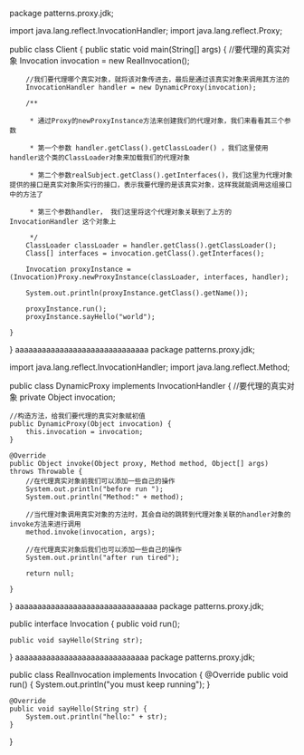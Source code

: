 package patterns.proxy.jdk;

import java.lang.reflect.InvocationHandler;
import java.lang.reflect.Proxy;

public class Client {
    public static void main(String[] args) {
        //要代理的真实对象
        Invocation invocation = new RealInvocation();

        //我们要代理哪个真实对象，就将该对象传进去，最后是通过该真实对象来调用其方法的
        InvocationHandler handler = new DynamicProxy(invocation);

        /**

         * 通过Proxy的newProxyInstance方法来创建我们的代理对象，我们来看看其三个参数

         * 第一个参数 handler.getClass().getClassLoader() ，我们这里使用handler这个类的ClassLoader对象来加载我们的代理对象

         * 第二个参数realSubject.getClass().getInterfaces()，我们这里为代理对象提供的接口是真实对象所实行的接口，表示我要代理的是该真实对象，这样我就能调用这组接口中的方法了

         * 第三个参数handler， 我们这里将这个代理对象关联到了上方的 InvocationHandler 这个对象上

         */
        ClassLoader classLoader = handler.getClass().getClassLoader();
        Class[] interfaces = invocation.getClass().getInterfaces();

        Invocation proxyInstance = (Invocation)Proxy.newProxyInstance(classLoader, interfaces, handler);

        System.out.println(proxyInstance.getClass().getName());

        proxyInstance.run();
        proxyInstance.sayHello("world");

    }
}
aaaaaaaaaaaaaaaaaaaaaaaaaaaaaa
package patterns.proxy.jdk;

import java.lang.reflect.InvocationHandler;
import java.lang.reflect.Method;

public class DynamicProxy implements InvocationHandler {
    //要代理的真实对象
    private Object invocation;

    //构造方法，给我们要代理的真实对象赋初值
    public DynamicProxy(Object invocation) {
        this.invocation = invocation;
    }

    @Override
    public Object invoke(Object proxy, Method method, Object[] args) throws Throwable {
        //在代理真实对象前我们可以添加一些自己的操作
        System.out.println("before run ");
        System.out.println("Method:" + method);

        //当代理对象调用真实对象的方法时，其会自动的跳转到代理对象关联的handler对象的invoke方法来进行调用
        method.invoke(invocation, args);

        //在代理真实对象后我们也可以添加一些自己的操作
        System.out.println("after run tired");

        return null;

    }

}
aaaaaaaaaaaaaaaaaaaaaaaaaaaaaaaa
package patterns.proxy.jdk;

public interface Invocation {
    public void run();

    public void sayHello(String str);
}
aaaaaaaaaaaaaaaaaaaaaaaaaaaaaa
package patterns.proxy.jdk;

public class RealInvocation implements Invocation {
    @Override
    public void run() {
        System.out.println("you must keep running");
    }

    @Override
    public void sayHello(String str) {
        System.out.println("hello:" + str);
    }
}
